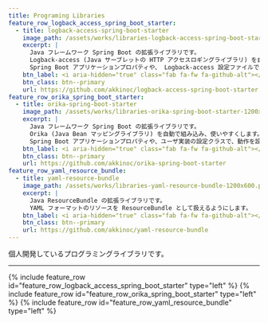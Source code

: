 ```yaml
---
title: Programing Libraries
feature_row_logback_access_spring_boot_starter:
  - title: logback-access-spring-boot-starter
    image_path: /assets/works/libraries-logback-access-spring-boot-starter-1200x600.png
    excerpt: |
      Java フレームワーク Spring Boot の拡張ライブラリです。
      Logback-access (Java サーブレットの HTTP アクセスロギングライブラリ) を自動で組み込み、使いやすくします。
      Spring Boot アプリケーションプロパティや、 Logback-access 設定ファイルで、動作を設定できます。
    btn_label: <i aria-hidden="true" class="fab fa-fw fa-github-alt"></i> GitHub
    btn_class: btn--primary
    url: https://github.com/akkinoc/logback-access-spring-boot-starter
feature_row_orika_spring_boot_starter:
  - title: orika-spring-boot-starter
    image_path: /assets/works/libraries-orika-spring-boot-starter-1200x600.png
    excerpt: |
      Java フレームワーク Spring Boot の拡張ライブラリです。
      Orika (Java Bean マッピングライブラリ) を自動で組み込み、使いやすくします。
      Spring Boot アプリケーションプロパティや、ユーザ実装の設定クラスで、動作を設定できます。
    btn_label: <i aria-hidden="true" class="fab fa-fw fa-github-alt"></i> GitHub
    btn_class: btn--primary
    url: https://github.com/akkinoc/orika-spring-boot-starter
feature_row_yaml_resource_bundle:
  - title: yaml-resource-bundle
    image_path: /assets/works/libraries-yaml-resource-bundle-1200x600.png
    excerpt: |
      Java ResourceBundle の拡張ライブラリです。
      YAML フォーマットのリソースを ResourceBundle として扱えるようにします。
    btn_label: <i aria-hidden="true" class="fab fa-fw fa-github-alt"></i> GitHub
    btn_class: btn--primary
    url: https://github.com/akkinoc/yaml-resource-bundle
---
```


個人開発しているプログラミングライブラリです。

- - -

{% include feature_row id="feature_row_logback_access_spring_boot_starter" type="left" %}
{% include feature_row id="feature_row_orika_spring_boot_starter" type="left" %}
{% include feature_row id="feature_row_yaml_resource_bundle" type="left" %}
